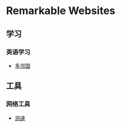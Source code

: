 # Remarkable Websites
## 学习
### 英语学习
- [多邻国](http://www.duolingo.cn/)

## 工具
### 网络工具
- [测速](https://fast.com)
